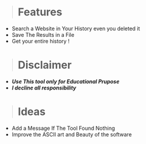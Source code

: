 > # Features


* Search a Website in Your History even you deleted it
* Save The Results in a File
* Get your entire history !

> # Disclaimer

* ***Use This tool only for Educational Prupose***
* ***I decline all responsibility***

> # Ideas

* Add a Message If The Tool Found Nothing
* Improve the ASCII art and Beauty of the software
